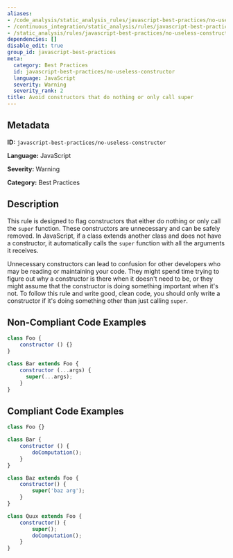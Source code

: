 ```yaml
---
aliases:
- /code_analysis/static_analysis_rules/javascript-best-practices/no-useless-constructor
- /continuous_integration/static_analysis/rules/javascript-best-practices/no-useless-constructor
- /static_analysis/rules/javascript-best-practices/no-useless-constructor
dependencies: []
disable_edit: true
group_id: javascript-best-practices
meta:
  category: Best Practices
  id: javascript-best-practices/no-useless-constructor
  language: JavaScript
  severity: Warning
  severity_rank: 2
title: Avoid constructors that do nothing or only call super
---
```

<!--  SOURCED FROM https://github.com/DataDog/datadog-static-analyzer-rule-docs -->


## Metadata
**ID:** `javascript-best-practices/no-useless-constructor`

**Language:** JavaScript

**Severity:** Warning

**Category:** Best Practices

## Description
This rule is designed to flag constructors that either do nothing or only call the `super` function. These constructors are unnecessary and can be safely removed. In JavaScript, if a class extends another class and does not have a constructor, it automatically calls the `super` function with all the arguments it receives.

Unnecessary constructors can lead to confusion for other developers who may be reading or maintaining your code. They might spend time trying to figure out why a constructor is there when it doesn't need to be, or they might assume that the constructor is doing something important when it's not. To follow this rule and write good, clean code, you should only write a constructor if it's doing something other than just calling `super`.

## Non-Compliant Code Examples
```javascript
class Foo {
    constructor () {}
}

class Bar extends Foo {
    constructor (...args) {
      super(...args);
    }
}
```

## Compliant Code Examples
```javascript
class Foo {}

class Bar {
    constructor () {
        doComputation();
    }
}

class Baz extends Foo {
    constructor() {
        super('baz arg');
    }
}

class Quux extends Foo {
    constructor() {
        super();
        doComputation();
    }
}
```

